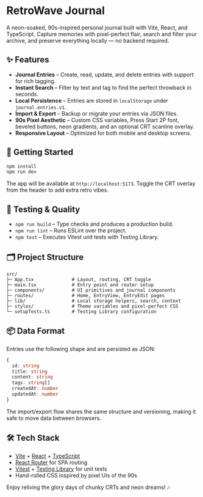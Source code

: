 # RetroWave Journal

A neon-soaked, 90s-inspired personal journal built with Vite, React, and TypeScript. Capture memories with pixel-perfect flair, search and filter your archive, and preserve everything locally — no backend required.

## ✨ Features

- **Journal Entries** – Create, read, update, and delete entries with support for rich tagging.
- **Instant Search** – Filter by text and tag to find the perfect throwback in seconds.
- **Local Persistence** – Entries are stored in `localStorage` under `journal.entries.v1`.
- **Import & Export** – Backup or migrate your entries via JSON files.
- **90s Pixel Aesthetic** – Custom CSS variables, Press Start 2P font, beveled buttons, neon gradients, and an optional CRT scanline overlay.
- **Responsive Layout** – Optimized for both mobile and desktop screens.

## 🚀 Getting Started

```bash
npm install
npm run dev
```

The app will be available at `http://localhost:5173`. Toggle the CRT overlay from the header to add extra retro vibes.

## 🧪 Testing & Quality

- `npm run build` – Type checks and produces a production build.
- `npm run lint` – Runs ESLint over the project.
- `npm test` – Executes Vitest unit tests with Testing Library.

## 🗂️ Project Structure

```
src/
├─ App.tsx              # Layout, routing, CRT toggle
├─ main.tsx             # Entry point and router setup
├─ components/          # UI primitives and journal components
├─ routes/              # Home, EntryView, EntryEdit pages
├─ lib/                 # Local storage helpers, search, context
├─ styles/              # Theme variables and pixel-perfect CSS
└─ setupTests.ts        # Testing Library configuration
```

## 📦 Data Format

Entries use the following shape and are persisted as JSON:

```ts
{
  id: string
  title: string
  content: string
  tags: string[]
  createdAt: number
  updatedAt: number
}
```

The import/export flow shares the same structure and versioning, making it safe to move data between browsers.

## 🛠️ Tech Stack

- [Vite](https://vitejs.dev/) + [React](https://react.dev/) + [TypeScript](https://www.typescriptlang.org/)
- [React Router](https://reactrouter.com/) for SPA routing
- [Vitest](https://vitest.dev/) + [Testing Library](https://testing-library.com/) for unit tests
- Hand-rolled CSS inspired by pixel UIs of the 90s

Enjoy reliving the glory days of chunky CRTs and neon dreams! 🎶
